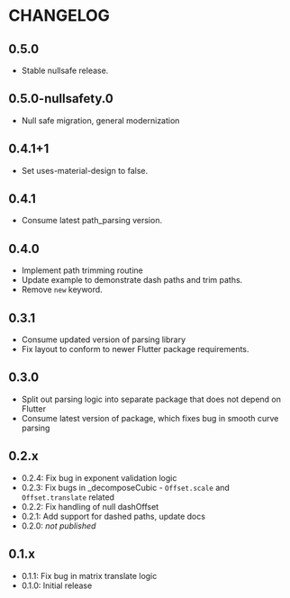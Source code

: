 # CHANGELOG

## 0.5.0

- Stable nullsafe release.

## 0.5.0-nullsafety.0

- Null safe migration, general modernization

## 0.4.1+1

- Set uses-material-design to false.

## 0.4.1

- Consume latest path_parsing version.

## 0.4.0

- Implement path trimming routine
- Update example to demonstrate dash paths and trim paths.
- Remove `new` keyword.

## 0.3.1

- Consume updated version of parsing library
- Fix layout to conform to newer Flutter package requirements.

## 0.3.0

- Split out parsing logic into separate package that does not depend on Flutter
- Consume latest version of package, which fixes bug in smooth curve parsing

## 0.2.x

- 0.2.4: Fix bug in exponent validation logic
- 0.2.3: Fix bugs in _decomposeCubic - `Offset.scale` and `Offset.translate` related
- 0.2.2: Fix handling of null dashOffset
- 0.2.1: Add support for dashed paths, update docs
- 0.2.0: _not published_

## 0.1.x

- 0.1.1: Fix bug in matrix translate logic
- 0.1.0: Initial release
